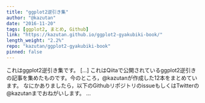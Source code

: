 ```yaml
---
title: "ggplot2逆引き集"
author: "@kazutan"
date: "2016-11-20"
tags: [ggplot2, まとめ, Github]
link: "https://kazutan.github.io/ggplot2-gyakubiki-book/"
length_weight: "2.2%"
repo: "kazutan/ggplot2-gyakubiki-book"
pinned: false
---
```


これはggplot2逆引き集です。 [...] これはQiitaで公開されているggplot2逆引きの記事を集めたものです。今のところ，@kazutanが作成した12本をまとめています。 なにかありましたら，以下のGithubリポジトリのissueもしくはTwitterの@kazutanまでおねがいします。 ...

